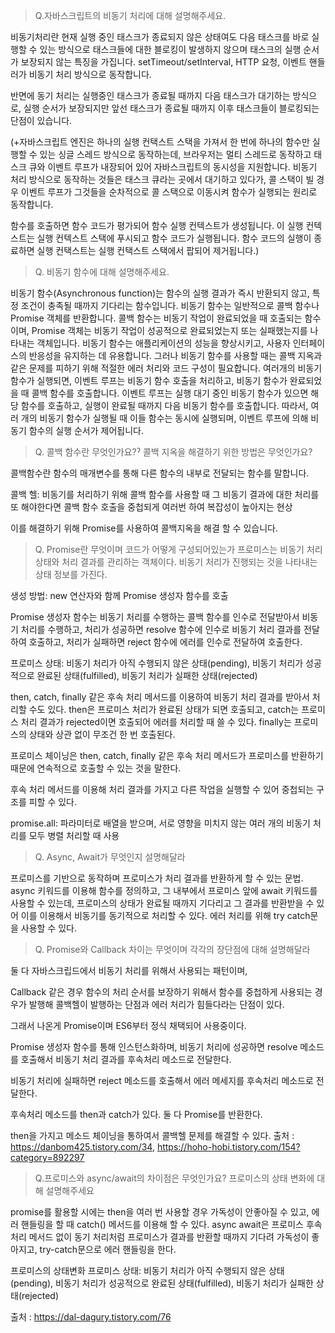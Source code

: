 > Q.자바스크립트의 비동기 처리에 대해 설명해주세요.

비동기처리란 현재 실행 중인 태스크가 종료되지 않은 상태여도 다음 태스크를 바로 실행할 수 있는 방식으로 태스크들에 대한 블로킹이 발생하지 않으며 태스크의 실행 순서가 보장되지 않는 특징을 가집니다. setTimeout/setInterval, HTTP 요청, 이벤트 핸들러가 비동기 처리 방식으로 동작합니다.

반면에 동기 처리는 실행중인 태스크가 종료될 때까지 다음 태스크가 대기하는 방식으로, 실행 순서가 보장되지만 앞선 태스크가 종료될 때까지 이후 태스크들이 블로킹되는 단점이 있습니다.

(+자바스크립트 엔진은 하나의 실행 컨택스트 스택을 가져서 한 번에 하나의 함수만 실행할 수 있는 싱글 스레드 방식으로 동작하는데, 브라우저는 멀티 스레드로 동작하고 태스크 큐와 이벤트 루프가 내장되어 있어 자바스크립트의 동시성을 지원합니다. 비동기 처리 방식으로 동작하는 것들은 태스크 큐라는 곳에서 대기하고 있다가, 콜 스택이 빌 경우 이벤트 루프가 그것들을 순차적으로 콜 스택으로 이동시켜 함수가 실행되는 원리로 동작합니다.

함수를 호출하면 함수 코드가 평가되어 함수 실행 컨텍스트가 생성됩니다. 이 실행 컨텍스트는 실행 컨텍스트 스택에 푸시되고 함수 코드가 실행됩니다. 함수 코드의 실행이 종료하면 실행 컨택스트는 실행 컨택스트 스택에서 팝되어 제거됩니다.)


> Q. 비동기 함수에 대해 설명해주세요.

비동기 함수(Asynchronous function)는 함수의 실행 결과가 즉시 반환되지 않고, 특정 조건이 충족될 때까지 기다리는 함수입니다. 비동기 함수는 일반적으로 콜백 함수나 Promise 객체를 반환합니다. 콜백 함수는 비동기 작업이 완료되었을 때 호출되는 함수이며, Promise 객체는 비동기 작업이 성공적으로 완료되었는지 또는 실패했는지를 나타내는 객체입니다. 비동기 함수는 애플리케이션의 성능을 향상시키고, 사용자 인터페이스의 반응성을 유지하는 데 유용합니다. 그러나 비동기 함수를 사용할 때는 콜백 지옥과 같은 문제를 피하기 위해 적절한 에러 처리와 코드 구성이 필요합니다. 여러개의 비동기 함수가 실행되면, 이벤트 루프는 비동기 함수 호출을 처리하고, 비동기 함수가 완료되었을 때 콜백 함수를 호출합니다. 이벤트 루프는 실행 대기 중인 비동기 함수가 있으면 해당 함수를 호출하고, 실행이 완료될 때까지 다음 비동기 함수를 호출합니다. 따라서, 여러 개의 비동기 함수가 실행될 때 이들 함수는 동시에 실행되며, 이벤트 루프에 의해 비동기 함수의 실행 순서가 제어됩니다.

> Q. 콜백 함수란 무엇인가요?ˀ 콜백 지옥을 해결하기 위한 방법은 무엇인가요?

콜백함수란 함수의 매개변수를 통해 다른 함수의 내부로 전달되는 함수를 말합니다. 

콜백 헬: 비동기를 처리하기 위해 콜백 함수를 사용할 때 그 비동기 결과에 대한 처리를 또 해야한다면 콜백 함수 호출을 중첩되게 여러번 하여 복잡성이 높아지는 현상

이를 해결하기 위해 Promise를 사용하여 콜백지옥을 해결 할 수 있습니다. 

> Q. Promise란 무엇이며 코드가 어떻게 구성되어있는가
프로미스는 비동기 처리 상태와 처리 결과를 관리하는 객체이다. 비동기 처리가 진행되는 것을 나타내는 상태 정보를 가진다.

생성 방법: new 연산자와 함께 Promise 생성자 함수를 호출

Promise 생성자 함수는 비동기 처리를 수행하는 콜백 함수를 인수로 전달받아서 비동기 처리를 수행하고, 처리가 성공하면 resolve 함수에 인수로 비동기 처리 결과를 전달하여 호출하고, 처리가 실패하면 reject 함수에 에러를 인수로 전달하여 호출한다.

프로미스 상태: 비동기 처리가 아직 수행되지 않은 상태(pending), 비동기 처리가 성공적으로 완료된 상태(fulfilled), 비동기 처리가 실패한 상태(rejected)

then, catch, finally 같은 후속 처리 메서드를 이용하여 비동기 처리 결과를 받아서 처리할 수도 있다. then은 프로미스 처리가 완료된 상태가 되면 호출되고, catch는 프로미스 처리 결과가 rejected이면 호출되어 에러를 처리할 때 쓸 수 있다. finally는 프로미스의 상태와 상관 없이 무조건 한 번 호출된다.

프로미스 체이닝은 then, catch, finally 같은 후속 처리 메서드가 프로미스를 반환하기 때문에 연속적으로 호출할 수 있는 것을 말한다.

후속 처리 메서드를 이용해 처리 결과를 가지고 다른 작업을 실행할 수 있어 중첩되는 구조를 피할 수 있다.

promise.all: 파라미터로 배열을 받으며, 서로 영향을 미치지 않는 여러 개의 비동기 처리를 모두 병렬 처리할 때 사용

> Q. Async, Await가 무엇인지 설명해달라
> 
프로미스를 기반으로 동작하며 프로미스가 처리 결과를 반환하게 할 수 있는 문법. async 키워드를 이용해 함수를 정의하고, 그 내부에서 프로미스 앞에 await 키워드를 사용할 수 있는데, 프로미스의 상태가 완료될 때까지 기다리고 그 결과를 반환받을 수 있어 이를 이용해서 비동기를 동기적으로 처리할 수 있다. 에러 처리를 위해 try catch문을 사용할 수 있다.

> Q. Promise와 Callback 차이는 무엇이며 각각의 장단점에 대해 설명해달라
> 
둘 다 자바스크립드에서 비동기 처리를 위해서 사용되는 패턴이며,

Callback 같은 경우 함수의 처리 순서를 보장하기 위해서 함수를 중첩하게 사용되는 경우가 발행해
콜백헬이 발행하는 단점과 에러 처리가 힘들다라는 단점이 있다.

그래서 나온게 Promise이며 ES6부터 정식 채택되어 사용중이다.

Promise 생성자 함수를 통해 인스턴스화하며,
비동기 처리에 성공하면 resolve 메소드를 호출해서 비동기 처리 결과를 후속처리 메소드로 전달한다.

비동기 처리에 실패하면 reject 메소드를 호출해서 에러 메세지를 후속처리 메소드로 전달한다.

후속처리 메소드를 then과 catch가 있다. 둘 다 Promise를 반환한다.

then을 가지고 메소드 체이닝을 통하여서 콜백헬 문제를 해결할 수 있다.
출처 : https://danbom425.tistory.com/34,
https://hoho-hobi.tistory.com/154?category=892297

> Q.프로미스와 async/await의 차이점은 무엇인가요? 프로미스의 상태 변화에 대해 설명해주세요

promise를 활용할 시에는 then을 여러 번 사용할 경우 가독성이 안좋아질 수 있고, 에러 핸들링을 할 때 catch() 메서드를 이용해 할 수 있다. async await은 프로미스 후속 처리 메서드 없이 동기 처리처럼 프로미스가 결과를 반환할 때까지 기다려 가독성이 좋아지고, try-catch문으로 에러 핸들링을 한다.

프로미스의 상태변화
프로미스 상태: 비동기 처리가 아직 수행되지 않은 상태(pending), 비동기 처리가 성공적으로 완료된 상태(fulfilled), 비동기 처리가 실패한 상태(rejected)

출처 : https://dal-dagury.tistory.com/76